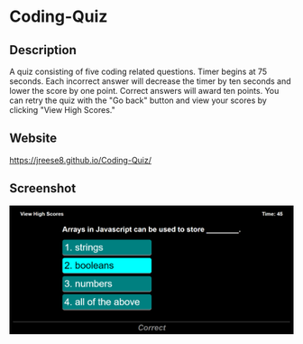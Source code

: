 # Coding-Quiz

## Description
A quiz consisting of five coding related questions. Timer begins at 75 seconds. Each incorrect answer will decrease the timer by ten seconds and lower the score by one point. Correct answers will award ten points. You can retry the quiz with the "Go back" button and view your scores by clicking "View High Scores."

## Website
https://jreese8.github.io/Coding-Quiz/

## Screenshot
<img src="./assets/images/CodingQuizSC.png">
